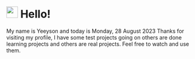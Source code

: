  <h1>
    <img src="https://emojis.slackmojis.com/emojis/images/1643510097/45343/hi.gif?1643510097" width="30"/> 
    Hello!
 </h1>
 <p>
    My name is Yeeyson and today is Monday, 28 August 2023
    Thanks for visiting my profile, I have some test projects going on others are done learning projects and others are real projects.
    Feel free to watch and use them.
 </p>